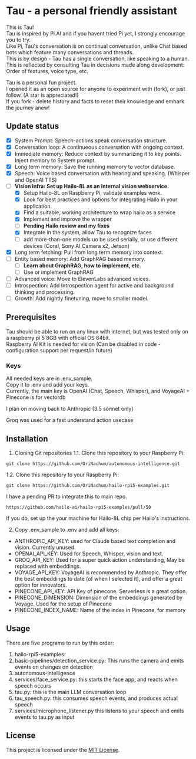 # Tau - a personal friendly assistant

This is Tau!  
Tau is inspired by Pi.AI and if you havent tried Pi yet, I strongly encourage you to try.  
Like Pi, Tau's conversation is on continual conversation, unlike Chat based bots which feature many conversations and threads.  
This is by design - Tau has a single conversation, like speaking to a human.  
This is reflected by consulting Tau in decisions made along development: Order of features, voice type, etc.

Tau is a personal fun project.  
I opened it as an open source for anyone to experiment with (fork), or just follow. (A star is appreciated!)  
If you fork - delete history and facts to reset their knowledge and embark the journey anew!  

## Update status

- [x] System Prompt: Speech-actions speak conversation structure.
- [x] Conversation loop: A continueous conversation with ongoing context.
- [x] Immediate memory: Reduce context by summarizing it to key points. Inject memory to System prompt.
- [x] Long term memory: Save the running memory to vector database.
- [x] Speech: Voice based conversation with hearing and speaking. (Whisper and OpenAI TTS)
- [ ] **Vision infra: Set up Hailo-8L as an internal vision webservice.**
  - [x] Setup Hailo-8L on Raspberry Pi, validate examples work.
  - [x] Look for best practices and options for integrating Hailo in your application.
  - [x] Find a suitable, working architecture to wrap hailo as a service
  - [x] Implement and improve the wrapper
  - [ ] **Pending Hailo review and my
fixes**
  - [x] Integrate in the system, allow Tau to recognize faces
  - [ ] add more-than-one models uo be used serially, or use different devices (Coral, Sony AI Camera x2, Jetson)
- [x] Long term fetching: Pull from long term memory into context.
- [ ] Entity based memory: Add GraphRAG based memory.
  - [ ] **Learn about GraphRAG, how to implement, etc.**
  - [ ] Use or implement GraphRAG
- [ ] Advanced voice: Move to ElevenLabs advanced voices.
- [ ] Introspection: Add Introspection agent for active and background thinking and processing.
- [ ] Growth: Add nightly finetuning, move to smaller model.

## Prerequisites

Tau should be able to run on any linux with internet, but was tested only on a raspberry pi 5 8GB with official OS 64bit.  
Raspberry AI Kit is needed for vision (Can be disabled in code - configuration support per request/in future) 

### Keys
All needed keys are in .env_sample.  
Copy it to .env and add your keys.  
Currently, the main key is OpenAI (Chat, Speech, Whisper), and VoyageAI + Pinecone is for vectordb

I plan on moving back to Anthropic (3.5 sonnet only)

Groq was used for a fast understand action usecase

## Installation

1. Cloning Git repositories
1.1. Clone this repository to your Raspberry Pi:

```
git clone https://github.com/OriNachum/autonomous-intelligence.git
```

1.2. Clone this repository to your Raspberry Pi:
```
git clone https://github.com/OriNachum/hailo-rpi5-examples.git
```
I have a pending PR to integrate this to main repo.
```
https://github.com/hailo-ai/hailo-rpi5-examples/pull/50
```
If you do, set up the your machine for Hailo-8L chip per Hailo's instructions.


2. Copy .env_sample to .env and add all keys:
- ANTHROPIC_API_KEY: used for Claude based text completion and vision. Currently unused.
- OPENAI_API_KEY: Used for Speech, Whisper, vision and text.
- GROQ_API_KEY: Used for a super quick action understanding, May be replaced with embeddings.
- VOYAGE_API_KEY: VoyageAI is recommended by Anthropic. They offer the best embeddings to date (of when I selected it), and offer a great option for innovators.
- PINECONE_API_KEY: API Key of pinecone. Serverless is a great option.
- PINECONE_DIMENSION: Dimension of the embeddings generated by Voyage. Used for the setup of Pinecone
- PINECONE_INDEX_NAME: Name of the index in Pinecone, for memory

## Usage

There are five programs to run by this order:
1. hailo-rpi5-examples:
  1. basic-pipelines/detection_service.py: This runs the camera and emits events on changes on detection 
2. autonomous-intelligence
  1. services/face_service.py: this starts the face app, and reacts when speech occurs
  2. tau.py: this is the main LLM conversation loop
  3. tau_speech.py: this consumes speech events, and produces actual speech
  4. services/microphone_listener.py this listens to your speech and emits events to tau.py as input



## License

This project is licensed under the [MIT License](LICENSE).
